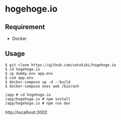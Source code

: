 # hogehoge.io

## Requirement
- Docker

## Usage

```shell
$ git clone https://github.com/satokibi/hogehoge.io
$ cd hogehoge.io
$ cp dummy.env app.env
$ vim app.env
$ docker-compose up -d --build
$ docker-compose exec web /bin/ash
```

```terminal:コンテナ内
/app # cd hogehoge.io
/app/hogehoge.io # npm install
/app/hogehoge.io # npm run dev
```

http://localhost:3002


